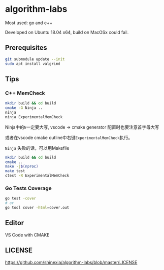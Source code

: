 # algorithm-labs

Most used: go and c++

Developed on Ubuntu 18.04 x64, build on MacOSx could fail.

## Prerequisites

```bash
git submodule update --init
sudo apt install valgrind
```

## Tips

### C++ MemCheck

```bash
mkdir build && cd build
cmake -G Ninja ..
ninja
ninja ExperimentalMemCheck
```

Ninja中的`N`一定要大写, vscode -> cmake generator 配置时也要注意首字母大写

或者在vscode cmake outline中右键`ExperimentalMemCheck`执行。

`Ninja` 失败的话，可以用Makefile

```bash
mkdir build && cd build
cmake ..
make -j$(nproc)
make test
ctest -R ExperimentalMemCheck
```

### Go Tests Coverage

```bash
go test -cover
# or
go tool cover -html=cover.out
```

## Editor

VS Code with CMAKE


## LICENSE

<https://github.com/shinexia/algorithm-labs/blob/master/LICENSE>
